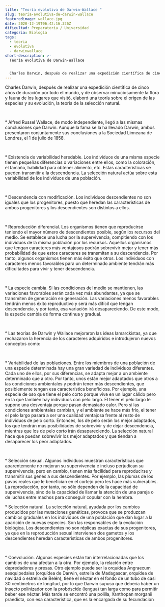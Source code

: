 ```yaml
---
title: "Teoría evolutiva de Darwin-Wallace "
slug: teoria-evolutiva-de-darwin-wallace
featuredimage: wallace.jpg
date: 2020-12-19T06:42:16.326Z
dificultad: Preparatoria / Universidad
categoria: Biología
tags:
  - teoria
  - evolutiva
  - darwinwallace
short-description: >-
  Teoría evolutiva de Darwin-Wallace 


  Charles Darwin, después de realizar una expedición científica de cinco años de duración por todo el mundo
---
```

Charles Darwin, después de realizar una expedición científica de cinco años de duración por todo el mundo, y de observar minuciosamente la flora y fauna de los lugares que visitó, elaboró una teoría sobre el origen de las especies y su evolución, la teoría de la selección natural.

</br>

° Alfred Russel Wallace, de modo independiente, llegó a las mismas conclusiones que Darwin. Aunque la fama se la ha llevado Darwin, ambos presentaron conjuntamente sus conclusiones a la Sociedad Linneana de Londres, el 1 de julio de 1858.

</br>

° Existencia de variabilidad heredable. Los individuos de una misma especie tienen pequeñas diferencias o variaciones entre ellos, como la coloración, el tamaño, habilidad para obtener alimento, etc. Estas características se pueden transmitir a la descendencia. La selección natural actúa sobre esta variabilidad de los individuos de una población.

</br>

° Descendencia con modificación. Los individuos descendientes no son iguales que los progenitores, puesto que heredan las características de ambos progenitores y los descendientes son distintos a ellos.

</br>

° Reproducción diferencial. Los organismos tienen que reproducirse teniendo el mayor número de descendientes posible, según los recursos del medio. Se establece una lucha por la supervivencia, compitiendo con los individuos de la misma población por los recursos. Aquellos organismos que tengan caracteres más ventajosos podrán sobrevivir mejor y tener más probabilidad de que estos caracteres se transmitan a su descendencia. Por tanto, algunos organismos tienen más éxito que otros. Los individuos con caracteres menos favorables para un determinado ambiente tendrán más dificultades para vivir y tener descendencia.

</br>

° La especie cambia. Si las condiciones del medio se mantienen, las variaciones favorables serán cada vez más abundantes, ya que se transmiten de generación en generación. Las variaciones menos favorables tendrán menos éxito reproductivo y será más difícil que tengan descendencia, y por tanto, esa variación irá desapareciendo. De este modo, la especie cambia de forma continua y gradual.

</br>



° Las teorías de Darwin y Wallace mejoraron las ideas lamarckistas, ya que rechazaron la herencia de los caracteres adquiridos e introdujeron nuevos conceptos como:

</br>

° Variabilidad de las poblaciones. Entre los miembros de una población de una especie determinada hay una gran variedad de individuos diferentes. Cada uno de ellos, por sus diferencias, se adapta mejor a un ambiente determinado que a otro. Por tanto, unos están mejor adaptados que otros a las condiciones ambientales y podrán tener más descendientes, que posiblemente tengan esa característica beneficiosa. Por ejemplo, una especie de oso que tiene el pelo corto porque vive en un lugar cálido pero en la que también hay individuos con pelo largo. El tener el pelo largo le supone una desventaja porque pasan demasiado calor. Pero si las condiciones ambientales cambian, y el ambiente se hace más frío, el tener el pelo largo pasará a ser una cualidad ventajosa frente al resto de individuos de pelo corto. Entonces, los de pelo serán los mejor adaptados, los que tendrán más posibilidades de sobrevivir y de dejar descendencia, mientras que los de pelo corto irán desapareciendo. La selección natural hace que puedan sobrevivir los mejor adaptados y que tiendan a desaparecer los peor adaptados.

</br>

° Selección sexual. Algunos individuos muestran características que aparentemente no mejoran su supervivencia e incluso perjudican su supervivencia, pero en cambio, tienen más facilidad para reproducirse y transmitir sus genes a sus descendientes. Por ejemplo, las plumas de los pavos reales que le benefician en el cortejo pero les hace más vulnerables. La reproducción, por tanto, no sólo dependen de la capacidad de supervivencia, sino de la capacidad de llamar la atención de una pareja o de luchas entre machos para conseguir copular con la hembra.

° Selección natural. La selección natural, ayudada por los cambios producidos por las mutaciones genéticas, provoca que se produzcan cambios graduales en los individuos de una población que dan lugar a la aparición de nuevas especies. Son las responsables de la evolución biológica. Los descendientes no son réplicas exactas de sus progenitores, ya que en la reproducción sexual intervienen dos gametos y los descendientes heredan características de ambos progenitores.

</br>

° Coevolución. Algunas especies están tan interrelacionadas que los cambios de una afectan a la otra. Por ejemplo, la relación entre depredadores y presas. Otro ejemplo puede ser la orquídea Angraecum sesquipedales (orquídea de Darwin, estrella de Madagascar, orquídea de navidad o estrella de Belén), tiene el néctar en el fondo de un tubo de casi 30 centímetros de longitud, por lo que Darwin supuso que debería haber un insecto polinizador con la probóscide (lengua) tan larga como para permitir beber ese néctar. Más tarde se encontró una polilla, Xanthopan morganii praedicta, con esa característica, que es la encargada de su fecundacion